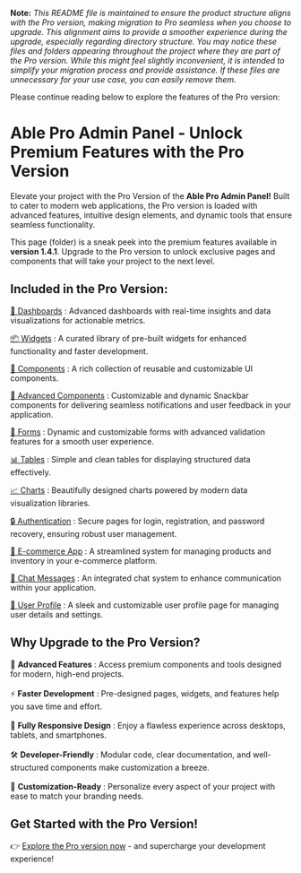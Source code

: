 **Note:** *This README file is maintained to ensure the product structure aligns with the Pro version, making migration to Pro seamless when you choose to upgrade. This alignment aims to provide a smoother experience during the upgrade, especially regarding directory structure. You may notice these files and folders appearing throughout the project where they are part of the Pro version. While this might feel slightly inconvenient, it is intended to simplify your migration process and provide assistance. If these files are unnecessary for your use case, you can easily remove them.*

Please continue reading below to explore the features of the Pro version:

# Able Pro Admin Panel - Unlock Premium Features with the Pro Version

Elevate your project with the Pro Version of the <b>Able Pro Admin Panel!</b> Built to cater to modern web applications, the Pro version is loaded with advanced features, intuitive design elements, and dynamic tools that ensure seamless functionality.

This page (folder) is a sneak peek into the premium features available in <b>version 1.4.1</b>. Upgrade to the Pro version to unlock exclusive pages and components that will take your project to the next level.

## Included in the Pro Version:

[🚀 Dashboards](https://ableproadmin.com/vue/dashboard/default) : Advanced dashboards with real-time insights and data visualizations for actionable metrics.

[📦 Widgets](https://ableproadmin.com/vue/widget/statistics) : A curated library of pre-built widgets for enhanced functionality and faster development.

[🔧 Components](https://ableproadmin.com/vue/components/buttons) : A rich collection of reusable and customizable UI components.

[🚀 Advanced Components](https://ableproadmin.com/vue/advance/snackbar) : Customizable and dynamic Snackbar components for delivering seamless notifications and user feedback in your application.

[📝 Forms](https://ableproadmin.com/vue/forms/formvalidation) : Dynamic and customizable forms with advanced validation features for a smooth user experience.

[📊 Tables](https://ableproadmin.com/vue/tables/tbl-basic) :  Simple and clean tables for displaying structured data effectively.

[📈 Charts](https://ableproadmin.com/vue/forms/charts/apexchart) : Beautifully designed charts powered by modern data visualization libraries.

[🔒 Authentication](https://ableproadmin.com/vue/register1) : Secure pages for login, registration, and password recovery, ensuring robust user management.

[🛒 E-commerce App](https://ableproadmin.com/vue/ecommerce/products) : A streamlined system for managing products and inventory in your e-commerce platform.

[💬 Chat Messages](https://ableproadmin.com/vue/app/chats) : An integrated chat system to enhance communication within your application.

[👤 User Profile](https://ableproadmin.com/vue/app/user/userprofile) : A sleek and customizable user profile page for managing user details and settings.

## Why Upgrade to the Pro Version?

🚀 <b>Advanced Features</b> : Access premium components and tools designed for modern, high-end projects. <br/><br/>
⚡ <b>Faster Development</b> : Pre-designed pages, widgets, and features help you save time and effort. <br/><br/>
📱 <b>Fully Responsive Design</b> : Enjoy a flawless experience across desktops, tablets, and smartphones. <br/><br/>
🛠 <b>Developer-Friendly</b> : Modular code, clear documentation, and well-structured components make customization a breeze. <br/><br/>
🎨 <b>Customization-Ready</b> : Personalize every aspect of your project with ease to match your branding needs.

## Get Started with the Pro Version!

👉 [Explore the Pro version now](https://themeforest.net/item/able-pro-vuejs-admin-dashboard-template/50804253) - and supercharge your development experience!
